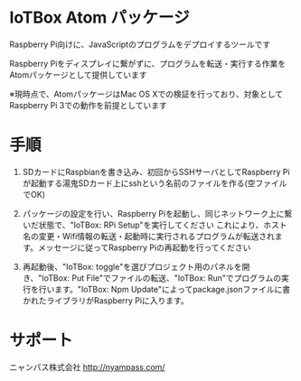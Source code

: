 # IoTBox Atom パッケージ

Raspberry Pi向けに、JavaScriptのプログラムをデプロイするツールです

Raspberry Piをディスプレイに繋がずに、プログラムを転送・実行する作業をAtomパッケージとして提供しています

※現時点で、AtomパッケージはMac OS Xでの検証を行っており、対象としてRaspberry Pi 3での動作を前提としています

# 手順

1. SDカードにRaspbianを書き込み、初回からSSHサーバとしてRaspberry Piが起動する湯鬼SDカード上にsshという名前のファイルを作る(空ファイルでOK)

2. パッケージの設定を行い、Raspberry Piを起動し、同じネットワーク上に繋いだ状態で、"IoTBox: RPi Setup"を実行してください
これにより、ホスト名の変更・Wifi情報の転送・起動時に実行されるプログラムが転送されます。メッセージに従ってRaspberry Piの再起動を行ってください

3. 再起動後、"IoTBox: toggle"を選びプロジェクト用のパネルを開き、"IoTBox: Put File"でファイルの転送、"IoTBox: Run"でプログラムの実行を行います。"IoTBox: Npm Update"によってpackage.jsonファイルに書かれたライブラリがRaspberry Piに入ります。

# サポート

ニャンパス株式会社
http://nyampass.com/
